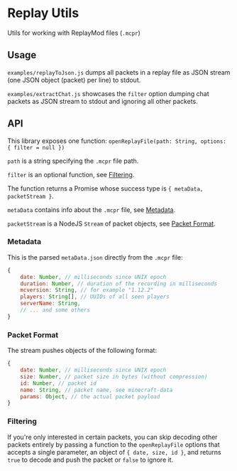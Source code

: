 # Replay Utils

Utils for working with ReplayMod files (`.mcpr`)

## Usage

`examples/replayToJson.js` dumps all packets in a replay file
as JSON stream (one JSON object (packet) per line) to stdout.

`examples/extractChat.js` showcases the `filter` option
dumping chat packets as JSON stream to stdout and ignoring all other packets.

## API

This library exposes one function: `openReplayFile(path: String, options: { filter = null })`

`path` is a string specifying the `.mcpr` file path.

`filter` is an optional function, see [Filtering](#Filtering).

The function returns a Promise whose success type is `{ metaData, packetStream }`.

`metaData` contains info about the `.mcpr` file, see [Metadata](#Metadata).

`packetStream` is a NodeJS `Stream` of packet objects, see [Packet Format](#Packet-Format).

### Metadata

This is the parsed `metaData.json` directly from the `.mcpr` file:

```js
{
    date: Number, // milliseconds since UNIX epoch
    duration: Number, // duration of the recording in milliseconds
    mcversion: String, // for example "1.12.2"
    players: String[], // UUIDs of all seen players
    serverName: String,
    // ... and some others
}
```

### Packet Format

The stream pushes objects of the following format:

```js
{
    date: Number, // milliseconds since UNIX epoch
    size: Number, // packet size in bytes (without compression)
    id: Number, // packet id
    name: String, // packet name, see minecraft-data
    params: Object, // the actual packet payload
}
```

### Filtering

If you're only interested in certain packets,
you can skip decoding other packets entirely
by passing a function to the `openReplayFile` options
that accepts a single parameter, an object of `{ date, size, id }`,
and returns `true` to decode and push the packet or `false` to ignore it.
